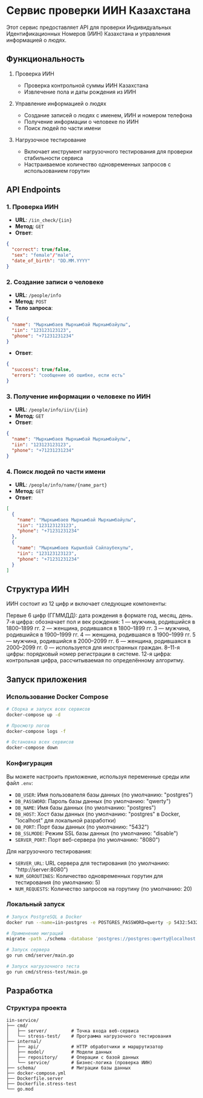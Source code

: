 # Сервис проверки ИИН Казахстана

Этот сервис предоставляет API для проверки Индивидуальных Идентификационных Номеров (ИИН) Казахстана и управления информацией о людях.

## Функциональность

1. Проверка ИИН
   - Проверка контрольной суммы ИИН Казахстана
   - Извлечение пола и даты рождения из ИИН

2. Управление информацией о людях
   - Создание записей о людях с именем, ИИН и номером телефона
   - Получение информации о человеке по ИИН
   - Поиск людей по части имени

3. Нагрузочное тестирование
   - Включает инструмент нагрузочного тестирования для проверки стабильности сервиса
   - Настраиваемое количество одновременных запросов с использованием горутин

## API Endpoints

### 1. Проверка ИИН
- **URL**: `/iin_check/{iin}`
- **Метод**: `GET`
- **Ответ**:
```json
{
  "correct": true/false,
  "sex": "female"/"male",
  "date_of_birth": "DD.MM.YYYY"
}
```

### 2. Создание записи о человеке
- **URL**: `/people/info`
- **Метод**: `POST`
- **Тело запроса**:
```json
{
  "name": "Мыркымбаев Мыркымбай Мыркымбайулы",
  "iin": "123123123123",
  "phone": "+71231231234"
}
```
- **Ответ**:
```json
{
  "success": true/false,
  "errors": "сообщение об ошибке, если есть"
}
```

### 3. Получение информации о человеке по ИИН
- **URL**: `/people/info/iin/{iin}`
- **Метод**: `GET`
- **Ответ**:
```json
{
  "name": "Мыркымбаев Мыркымбай Мыркымбайулы",
  "iin": "123123123123",
  "phone": "+71231231234"
}
```

### 4. Поиск людей по части имени
- **URL**: `/people/info/name/{name_part}`
- **Метод**: `GET`
- **Ответ**:
```json
[
  {
    "name": "Мыркымбаев Мыркымбай Мыркымбайулы",
    "iin": "123123123123",
    "phone": "+71231231234"
  },
  {
    "name": "Мыркымбаев Кырыкбай Сайлаубекулы",
    "iin": "123123123123",
    "phone": "+71231231234"
  }
]
```

## Структура ИИН
ИИН состоит из 12 цифр и включает следующие компоненты:

Первые 6 цифр (ГГММДД): дата рождения в формате год, месяц, день.
7-я цифра: обозначает пол и век рождения:
1 — мужчина, родившийся в 1800–1899 гг.
2 — женщина, родившаяся в 1800–1899 гг.
3 — мужчина, родившийся в 1900–1999 гг.
4 — женщина, родившаяся в 1900–1999 гг.
5 — мужчина, родившийся в 2000–2099 гг.
6 — женщина, родившаяся в 2000–2099 гг.
0 — используется для иностранных граждан.
8–11-я цифры: порядковый номер регистрации в системе.
12-я цифра: контрольная цифра, рассчитываемая по определённому алгоритму.

## Запуск приложения

### Использование Docker Compose

```bash
# Сборка и запуск всех сервисов
docker-compose up -d

# Просмотр логов
docker-compose logs -f

# Остановка всех сервисов
docker-compose down
```

### Конфигурация

Вы можете настроить приложение, используя переменные среды или файл `.env`:

- `DB_USER`: Имя пользователя базы данных (по умолчанию: "postgres")
- `DB_PASSWORD`: Пароль базы данных (по умолчанию: "qwerty")
- `DB_NAME`: Имя базы данных (по умолчанию: "postgres")
- `DB_HOST`: Хост базы данных (по умолчанию: "postgres" в Docker, "localhost" для локальной разработки)
- `DB_PORT`: Порт базы данных (по умолчанию: "5432")
- `DB_SSLMODE`: Режим SSL базы данных (по умолчанию: "disable")
- `SERVER_PORT`: Порт веб-сервера (по умолчанию: "8080")

Для нагрузочного тестирования:
- `SERVER_URL`: URL сервера для тестирования (по умолчанию: "http://server:8080")
- `NUM_GOROUTINES`: Количество одновременных горутин для тестирования (по умолчанию: 5)
- `NUM_REQUESTS`: Количество запросов на горутину (по умолчанию: 20)

### Локальный запуск

```bash
# Запуск PostgreSQL в Docker
docker run --name=iin-postgres -e POSTGRES_PASSWORD=qwerty -p 5432:5432 -d postgres:14-alpine

# Применение миграций
migrate -path ./schema -database 'postgres://postgres:qwerty@localhost:5432/postgres?sslmode=disable' up

# Запуск сервера
go run cmd/server/main.go

# Запуск нагрузочного теста
go run cmd/stress-test/main.go
```

## Разработка

### Структура проекта

```
iin-service/
├── cmd/
│   ├── server/         # Точка входа веб-сервиса
│   └── stress-test/    # Программа нагрузочного тестирования
├── internal/
│   ├── api/            # HTTP обработчики и маршрутизатор
│   ├── model/          # Модели данных
│   ├── repository/     # Операции с базой данных
│   └── service/        # Бизнес-логика (проверка ИИН)
├── schema/             # Миграции базы данных
├── docker-compose.yml
├── Dockerfile.server
├── Dockerfile.stress-test
└── go.mod
```